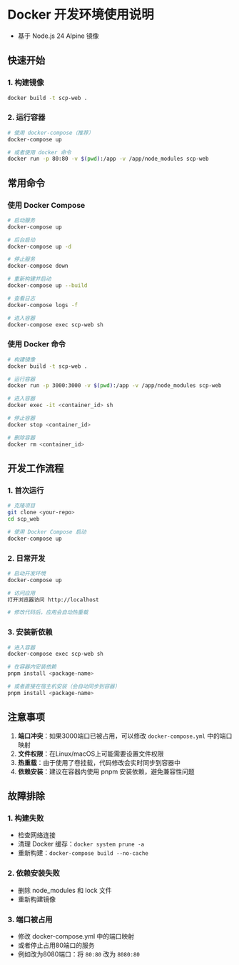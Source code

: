 # Docker 开发环境使用说明

- 基于 Node.js 24 Alpine 镜像

## 快速开始

### 1. 构建镜像

```bash
docker build -t scp-web .
```

### 2. 运行容器

```bash
# 使用 docker-compose（推荐）
docker-compose up

# 或者使用 docker 命令
docker run -p 80:80 -v $(pwd):/app -v /app/node_modules scp-web
```

## 常用命令

### 使用 Docker Compose

```bash
# 启动服务
docker-compose up

# 后台启动
docker-compose up -d

# 停止服务
docker-compose down

# 重新构建并启动
docker-compose up --build

# 查看日志
docker-compose logs -f

# 进入容器
docker-compose exec scp-web sh
```

### 使用 Docker 命令

```bash
# 构建镜像
docker build -t scp-web .

# 运行容器
docker run -p 3000:3000 -v $(pwd):/app -v /app/node_modules scp-web

# 进入容器
docker exec -it <container_id> sh

# 停止容器
docker stop <container_id>

# 删除容器
docker rm <container_id>
```

## 开发工作流程

### 1. 首次运行

```bash
# 克隆项目
git clone <your-repo>
cd scp_web

# 使用 Docker Compose 启动
docker-compose up
```

### 2. 日常开发

```bash
# 启动开发环境
docker-compose up

# 访问应用
打开浏览器访问 http://localhost

# 修改代码后，应用会自动热重载
```

### 3. 安装新依赖

```bash
# 进入容器
docker-compose exec scp-web sh

# 在容器内安装依赖
pnpm install <package-name>

# 或者直接在宿主机安装（会自动同步到容器）
pnpm install <package-name>
```

## 注意事项

1. **端口冲突**：如果3000端口已被占用，可以修改 `docker-compose.yml` 中的端口映射
2. **文件权限**：在Linux/macOS上可能需要设置文件权限
3. **热重载**：由于使用了卷挂载，代码修改会实时同步到容器中
4. **依赖安装**：建议在容器内使用 pnpm 安装依赖，避免兼容性问题

## 故障排除

### 1. 构建失败

- 检查网络连接
- 清理 Docker 缓存：`docker system prune -a`
- 重新构建：`docker-compose build --no-cache`

### 2. 依赖安装失败

- 删除 node_modules 和 lock 文件
- 重新构建镜像

### 3. 端口被占用

- 修改 docker-compose.yml 中的端口映射
- 或者停止占用80端口的服务
- 例如改为8080端口：将 `80:80` 改为 `8080:80`
